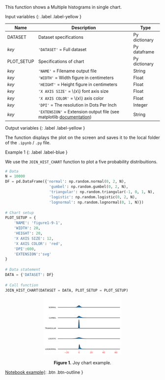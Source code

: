 <!-- ---
title: Multiple Histograms chart
layout: home
nav_order: 9
parent: Charts
--- -->

<!--Don't delete ths script-->
<script src = "https://polyfill.io/v3/polyfill.min.js?features=es6"></script>
<script id = "MathJax-script" async src="https://cdn.jsdelivr.net/npm/mathjax@3/es5/tex-mml-chtml.js"></script>
<!--Don't delete ths script-->

<p align = "justify">This function shows a Multiple histograms in single chart.</p>

Input variables
{: .label .label-yellow }

<table style = "width:100%">
   <thead>
      <tr>
        <th>Name</th>
        <th>Description</th>
        <th>Type</th>
      </tr>
    </thead>
    <tr>
        <td>DATASET</td>
        <td>Dataset specifications</td>
        <td>Py dictionary</td>
    </tr>
    <tr>
        <td><i>key</i></td>
        <td><code>'DATASET'</code> = Full dataset</td>
        <td>Py dataframe</td>
    </tr> 
    <tr>
        <td>PLOT_SETUP</td>
        <td>Specifications of chart</td>
        <td>Py dictionary</td>
    </tr>  
    <tr>
        <td><i>key</i></td>
        <td><code>'NAME'</code> = Filename output file</td>
        <td>String</td>
    </tr>  
    <tr>
        <td><i>key</i></td>
        <td><code>'WIDTH'</code> = Width figure in centimeters</td>
        <td>Float</td>
    </tr>
    <tr>
        <td><i>key</i></td>
        <td><code>'HEIGHT'</code> = Height figure in centimeters</td>
        <td>Float</td>
    </tr> 
    <tr>
        <td><i>key</i></td>
        <td><code>'X AXIS SIZE'</code> = \(x\) font axis size</td>
        <td>Float</td>
    </tr>
    <tr>
        <td><i>key</i></td>
        <td><code>'X AXIS COLOR'</code> = \(x\) axis color</td>
        <td>Float</td>
    </tr>
    <tr>
        <td><i>key</i></td>
        <td><code>'DPI'</code> = The resolution in Dots Per Inch</td>
        <td>Integer</td>
    </tr>   
    <tr>
        <td><i>key</i></td>
        <td><code>'EXTENSION'</code> = Extension output file (see matplotlib <a href="https://matplotlib.org/stable/api/_as_gen/matplotlib.pyplot.savefig.html" target="_blank">documentation</a>)</td>
        <td>String</td>
    </tr>
</table>

Output variables
{: .label .label-yellow }

<p align = "justify">The function displays the plot on the screen and saves it to the local folder of the <code>.ipynb</code> / <code>.py</code> file.</p>

Example 1
{: .label .label-blue }

<p align = "justify">We use the <code>JOIN_HIST_CHART</code> function to plot a five probability distribuitions.</p>

```python
# Data
N = 10000
DF = pd.DataFrame({'normal': np.random.normal(0, 2, N),
                    'gumbel': np.random.gumbel(0, 2, N),
                    'triangular': np.random.triangular(-1, 0, 1, N),
                    'logistic': np.random.logistic(0, 2, N),
                    'lognormal': np.random.lognormal(0, 1, N)})

# Chart setup
PLOT_SETUP = {
    'NAME': 'figure1-9-1',
    'WIDTH': 20,
    'HEIGHT': 20,
    'X AXIS SIZE': 12,
    'X AXIS COLOR': 'red',
    'DPI':600,
    'EXTENSION':'svg'
}

# Data statement 
DATA = {'DATASET': DF}

# Call function
JOIN_HIST_CHART(DATASET = DATA, PLOT_SETUP = PLOT_SETUP)
```

<center><img src="assets/images/figure1-9-1.svg" width="50%"></center>
<p align = "center"><b>Figure 1.</b> Joy chart example.</p>

[Notebook example](https://drive.google.com/file/d/1uqUoxjKcnK5OW7Iv-39sP0z_uFJrzGak/view?usp=sharing){: .btn .btn-outline }
